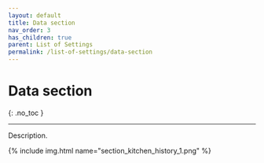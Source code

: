 ```yaml
---
layout: default
title: Data section
nav_order: 3
has_children: true
parent: List of Settings
permalink: /list-of-settings/data-section
---
```


# Data section
{: .no_toc }

---

Description.

{% include img.html name="section_kitchen_history_1.png" %}